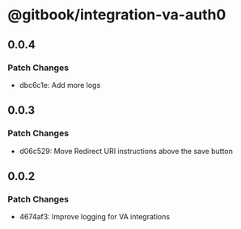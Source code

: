 # @gitbook/integration-va-auth0

## 0.0.4

### Patch Changes

-   dbc6c1e: Add more logs

## 0.0.3

### Patch Changes

-   d06c529: Move Redirect URI instructions above the save button

## 0.0.2

### Patch Changes

-   4674af3: Improve logging for VA integrations
